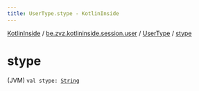 ```yaml
---
title: UserType.stype - KotlinInside
---
```


[KotlinInside](../../index.html) / [be.zvz.kotlininside.session.user](../index.html) / [UserType](index.html) / [stype](./stype.html)

# stype

(JVM) `val stype: `[`String`](https://kotlinlang.org/api/latest/jvm/stdlib/kotlin/-string/index.html)